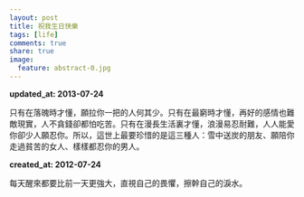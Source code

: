 ```yaml
---
layout: post
title: 祝我生日快樂
tags: [life]
comments: true
share: true
image:
  feature: abstract-0.jpg
---
```


**updated_at: 2013-07-24**

只有在落魄時才懂，願拉你一把的人何其少。只有在最窮時才懂，再好的感情也難敵現實，人不貪錢卻都怕吃苦。只有在漫長生活裏才懂，浪漫易忍耐難，人人能愛你卻少人願忍你。所以，這世上最要珍惜的是這三種人：雪中送炭的朋友、願陪你走過貧苦的女人、樣樣都忍你的男人。


**created_at: 2012-07-24**

每天醒來都要比前一天更強大，直視自己的畏懼，擦幹自己的淚水。
